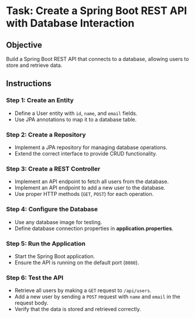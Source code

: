 # Task: Create a Spring Boot REST API with Database Interaction  

## Objective  
Build a Spring Boot REST API that connects to a database, allowing users to store and retrieve data.  

##  Instructions  

###  Step 1: Create an Entity  
- Define a User entity with `id`, `name`, and `email` fields.  
- Use JPA annotations to map it to a database table.  

### Step 2: Create a Repository  
- Implement a JPA repository for managing database operations.  
- Extend the correct interface to provide CRUD functionality.  

### Step 3: Create a REST Controller  
- Implement an API endpoint to fetch all users from the database.  
- Implement an API endpoint to add a new user to the database.  
- Use proper HTTP methods (`GET`, `POST`) for each operation.  

### Step 4: Configure the Database  
- Use any database image for testing.  
- Define database connection properties in **application.properties**.  

### Step 5: Run the Application  
- Start the Spring Boot application.  
- Ensure the API is running on the default port (`8080`).  

### Step 6: Test the API  
- Retrieve all users by making a `GET` request to `/api/users`.  
- Add a new user by sending a `POST` request with `name` and `email` in the request body.  
- Verify that the data is stored and retrieved correctly.  
